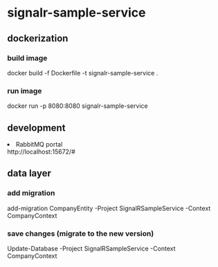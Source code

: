 # signalr-sample-service

## dockerization

### build image

docker build -f Dockerfile -t signalr-sample-service .

### run image

docker run -p 8080:8080 signalr-sample-service 

## development

<li>RabbitMQ portal</li>
http://localhost:15672/#


## data layer

### add migration

add-migration CompanyEntity -Project SignalRSampleService -Context CompanyContext

### save changes (migrate to the new version)

Update-Database -Project SignalRSampleService -Context CompanyContext